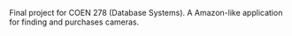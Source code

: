 Final project for COEN 278 (Database Systems). A Amazon-like application for finding and purchases cameras.

